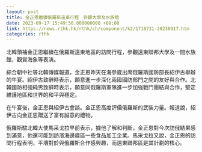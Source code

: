 ```yaml
---
layout: post
title: 金正恩繼續俄羅斯遠東行程　參觀大學及水族館
date: 2023-09-17 15:49:50.000000000 +08:00
link: https://news.rthk.hk/rthk/ch/component/k2/1718731-20230917.htm
categories: rthk
---
```


北韓領袖金正恩繼續在俄羅斯遠東地區的訪問行程，參觀遠東聯邦大學及一間水族館，觀賞海象等表演。

綜合朝中社等北韓傳媒報道，金正恩昨天在海參崴出席俄羅斯國防部長紹伊古舉辦的午宴。紹伊古致辭時表示，願意進一步深化兩國國防部門之間的友好與合作。北韓國防相強純男致辭時表示，願意同俄羅斯軍隊進一步加強戰鬥團結與合作，堅定維護地區和世界的和平與穩定。

在午宴後，金正恩與紹伊古會談。金正恩高度評價俄羅斯的武裝力量。報道說，紹伊古向金正恩贈送了富有誠意的禮物。

俄羅斯駐北韓大使馬采戈拉早前表示，據他了解和判斷，金正恩對今次訪俄結果感到滿意，他還可能到訪濱海邊疆區一些食品加工企業。馬采戈拉又說，金正恩的訪問行程表明，平壤對於與俄羅斯合作感興趣，而遠東聯邦區是其計劃的核心。
